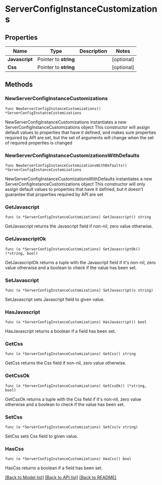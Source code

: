 # ServerConfigInstanceCustomizations

## Properties

Name | Type | Description | Notes
------------ | ------------- | ------------- | -------------
**Javascript** | Pointer to **string** |  | [optional] 
**Css** | Pointer to **string** |  | [optional] 

## Methods

### NewServerConfigInstanceCustomizations

`func NewServerConfigInstanceCustomizations() *ServerConfigInstanceCustomizations`

NewServerConfigInstanceCustomizations instantiates a new ServerConfigInstanceCustomizations object
This constructor will assign default values to properties that have it defined,
and makes sure properties required by API are set, but the set of arguments
will change when the set of required properties is changed

### NewServerConfigInstanceCustomizationsWithDefaults

`func NewServerConfigInstanceCustomizationsWithDefaults() *ServerConfigInstanceCustomizations`

NewServerConfigInstanceCustomizationsWithDefaults instantiates a new ServerConfigInstanceCustomizations object
This constructor will only assign default values to properties that have it defined,
but it doesn't guarantee that properties required by API are set

### GetJavascript

`func (o *ServerConfigInstanceCustomizations) GetJavascript() string`

GetJavascript returns the Javascript field if non-nil, zero value otherwise.

### GetJavascriptOk

`func (o *ServerConfigInstanceCustomizations) GetJavascriptOk() (*string, bool)`

GetJavascriptOk returns a tuple with the Javascript field if it's non-nil, zero value otherwise
and a boolean to check if the value has been set.

### SetJavascript

`func (o *ServerConfigInstanceCustomizations) SetJavascript(v string)`

SetJavascript sets Javascript field to given value.

### HasJavascript

`func (o *ServerConfigInstanceCustomizations) HasJavascript() bool`

HasJavascript returns a boolean if a field has been set.

### GetCss

`func (o *ServerConfigInstanceCustomizations) GetCss() string`

GetCss returns the Css field if non-nil, zero value otherwise.

### GetCssOk

`func (o *ServerConfigInstanceCustomizations) GetCssOk() (*string, bool)`

GetCssOk returns a tuple with the Css field if it's non-nil, zero value otherwise
and a boolean to check if the value has been set.

### SetCss

`func (o *ServerConfigInstanceCustomizations) SetCss(v string)`

SetCss sets Css field to given value.

### HasCss

`func (o *ServerConfigInstanceCustomizations) HasCss() bool`

HasCss returns a boolean if a field has been set.


[[Back to Model list]](../README.md#documentation-for-models) [[Back to API list]](../README.md#documentation-for-api-endpoints) [[Back to README]](../README.md)


